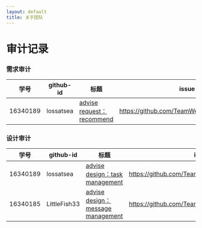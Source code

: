 ```yaml
---
layout: default
title: 关于团队
---
```


# 审计记录

### 需求审计

| 学号     | github-id | 标题                                                         | issue url                                     |
| -------- | --------- | ------------------------------------------------------------ | --------------------------------------------- |
| 16340189 | lossatsea | [advise request：recommend](https://github.com/TeamWeGo/teamwego/issues/5) | https://github.com/TeamWeGo/teamwego/issues/5 |

### 设计审计

| 学号     | github-id    | 标题                                                         | issue url                                         |
| -------- | ------------ | ------------------------------------------------------------ | ------------------------------------------------- |
| 16340189 | lossatsea    | [advise design：task management](https://github.com/TeamWeGo/teamwego/issues/6) | https://github.com/TeamWeGo/teamwego/issues/6     |
| 16340185 | LittleFish33 | [advise design：message management](https://github.com/TeamWeGo/source_code/issues/49) | https://github.com/TeamWeGo/source_code/issues/49 |

